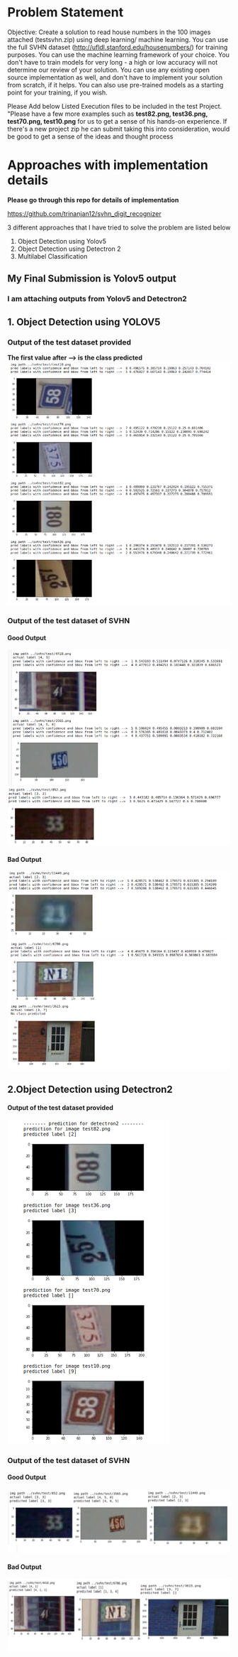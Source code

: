 # Problem Statement

Objective: Create a solution to read house numbers in the 100 images attached (testsvhn.zip) using deep learning/ machine learning. You can use the full SVHN dataset (http://ufldl.stanford.edu/housenumbers/) for training purposes. You can use the machine learning framework of your choice. You don't have to train models for very long - a high or low accuracy will not determine our review of your solution. You can use any existing open source implementation as well, and don't have to implement your solution from scratch, if it helps. You can also use pre-trained models as a starting point for your training, if you wish.     

Please Add below Listed Execution files to be included in the test Project.
   "Please have a few more examples such as **test82.png, test36.png, test70.png, test10.png** for us to get a sense of his hands-on experience. If there's a new project zip he can submit taking this into consideration, would be good to get a sense of the ideas and thought process

# Approaches with implementation details 

**Please go through this repo for details of implementation**

https://github.com/trinanjan12/svhn_digit_recognizer

3 different approaches that I have tried to solve the problem are listed below

1. Object Detection using Yolov5
2. Object Detection using Detectron 2
3. Multilabel Classification  

## My Final Submission is Yolov5 output
### I am attaching outputs from Yolov5 and Detectron2

## 1. Object Detection using YOLOV5

### Output of the test dataset provided
**The first value after --> is the class predicted**
![Output](./yolo_testdata.png)

### Output of the test dataset of SVHN
#### Good Output
![Good Output](./yolo_svhn_good_1.png)
![Good Output](./yolo_svhn_good_2.png)
#### Bad Output
![Bad Output](./yolo_svhn_bad_1.png)
![Bad Output](./yolo_svhn_bad_2.png)

## 2.Object Detection using Detectron2

#### Output of the test dataset provided
![Output](./detectron2_test.png)

### Output of the test dataset of SVHN
#### Good Output
![Good Output](./detectron2_good.png)
#### Bad Output
![Bad Output](./detectron2_bad.png)

